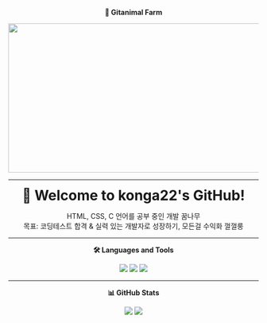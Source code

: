 <p align="center"><strong>🐾 Gitanimal Farm</strong></p>

<p align="center">
  <a href="https://www.gitanimals.org/en_US?utm_medium=image&utm_source=konga22&utm_content=farm">
    <img src="https://render.gitanimals.org/farms/konga22" width="600" height="300" />
  </a>
</p>

---

<p align="center">
  <strong><span style="font-size: 28px;">👋 Welcome to konga22's GitHub!</span></strong>
</p>

<p align="center">
  HTML, CSS, C 언어를 공부 중인 개발 꿈나무<br>
  목표: 코딩테스트 합격 & 실력 있는 개발자로 성장하기, 모든걸 수익화 껄껄룽
</p>

---

<p align="center"><strong>🛠 Languages and Tools</strong></p>

<p align="center">
  <img src="https://img.shields.io/badge/C-00599C?style=flat&logo=c&logoColor=white"/>
  <img src="https://img.shields.io/badge/HTML-E34F26?style=flat&logo=html5&logoColor=white"/>
  <img src="https://img.shields.io/badge/CSS-1572B6?style=flat&logo=css3&logoColor=white"/>
</p>

---

<p align="center"><strong>📊 GitHub Stats</strong></p>

<p align="center">
  <img src="https://github-readme-stats.vercel.app/api/top-langs/?username=konga22&layout=compact&theme=gruvbox" />
  <img src="https://github-readme-streak-stats.herokuapp.com/?user=konga22&theme=gruvbox" />
</p>
